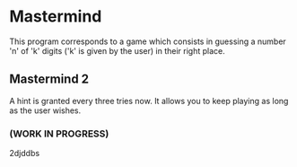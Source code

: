 # Mastermind
This program corresponds to a game which consists in guessing a number 'n' of 'k' digits 
('k' is given by the user) in their right place.

## Mastermind 2
A hint is granted every three tries now.
It allows you to keep playing as long as the user wishes.

### (WORK IN PROGRESS)
2djddbs
